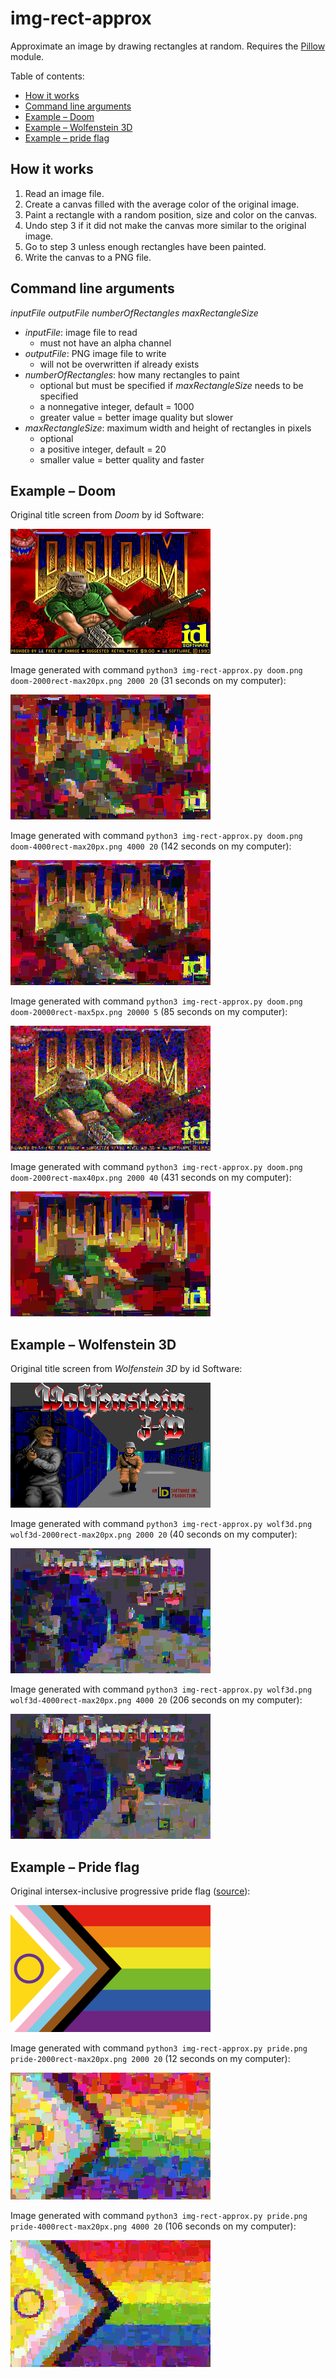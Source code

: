 # img-rect-approx
Approximate an image by drawing rectangles at random. Requires the [Pillow](https://python-pillow.org) module.

Table of contents:
* [How it works](#how-it-works)
* [Command line arguments](#command-line-arguments)
* [Example &ndash; Doom](#example--doom)
* [Example &ndash; Wolfenstein 3D](#example--wolfenstein-3d)
* [Example &ndash; pride flag](#example--pride-flag)

## How it works
1. Read an image file.
2. Create a canvas filled with the average color of the original image.
3. Paint a rectangle with a random position, size and color on the canvas.
4. Undo step 3 if it did not make the canvas more similar to the original image.
5. Go to step 3 unless enough rectangles have been painted.
6. Write the canvas to a PNG file.

## Command line arguments
*inputFile outputFile numberOfRectangles maxRectangleSize*
* *inputFile*: image file to read
  * must not have an alpha channel
* *outputFile*: PNG image file to write
  * will not be overwritten if already exists
* *numberOfRectangles*: how many rectangles to paint
  * optional but must be specified if *maxRectangleSize* needs to be specified
  * a nonnegative integer, default = 1000
  * greater value = better image quality but slower
* *maxRectangleSize*: maximum width and height of rectangles in pixels
  * optional
  * a positive integer, default = 20
  * smaller value = better quality and faster

## Example &ndash; Doom
Original title screen from *Doom* by id Software:

![Doom title screen](doom.png)

Image generated with command `python3 img-rect-approx.py doom.png doom-2000rect-max20px.png 2000 20` (31 seconds on my computer):

![approximation of Doom title screen; looks a like a poor-quality JPEG or video file](doom-2000rect-max20px.png)

Image generated with command `python3 img-rect-approx.py doom.png doom-4000rect-max20px.png 4000 20` (142 seconds on my computer):

![approximation of Doom title screen; looks a like a poor-quality JPEG or video file](doom-4000rect-max20px.png)

Image generated with command `python3 img-rect-approx.py doom.png doom-20000rect-max5px.png 20000 5` (85 seconds on my computer):

![approximation of Doom title screen; looks a like a poor-quality JPEG or video file](doom-20000rect-max5px.png)

Image generated with command `python3 img-rect-approx.py doom.png doom-2000rect-max40px.png 2000 40` (431 seconds on my computer):

![approximation of Doom title screen; looks a like a poor-quality JPEG or video file](doom-2000rect-max40px.png)

## Example &ndash; Wolfenstein 3D
Original title screen from *Wolfenstein 3D* by id Software:

![Wolfenstein 3D title screen](wolf3d.png)

Image generated with command `python3 img-rect-approx.py wolf3d.png wolf3d-2000rect-max20px.png 2000 20` (40 seconds on my computer):

![approximation of Wolfenstein 3D title screen; looks a like a poor-quality JPEG or video file](wolf3d-2000rect-max20px.png)

Image generated with command `python3 img-rect-approx.py wolf3d.png wolf3d-4000rect-max20px.png 4000 20` (206 seconds on my computer):

![approximation of Wolfenstein 3D title screen; looks a like a poor-quality JPEG or video file](wolf3d-4000rect-max20px.png)

## Example &ndash; Pride flag
Original intersex-inclusive progressive pride flag ([source](https://commons.wikimedia.org/wiki/File:Intersex-inclusive_pride_flag.svg)):

![intersex-inclusive progressive pride flag](pride.png)

Image generated with command `python3 img-rect-approx.py pride.png pride-2000rect-max20px.png 2000 20` (12 seconds on my computer):

![approximation of intersex-inclusive progressive pride flag; looks a like a poor-quality JPEG or video file](pride-2000rect-max20px.png)

Image generated with command `python3 img-rect-approx.py pride.png pride-4000rect-max20px.png 4000 20` (106 seconds on my computer):

![approximation of intersex-inclusive progressive pride flag; looks a like a poor-quality JPEG or video file](pride-4000rect-max20px.png)
